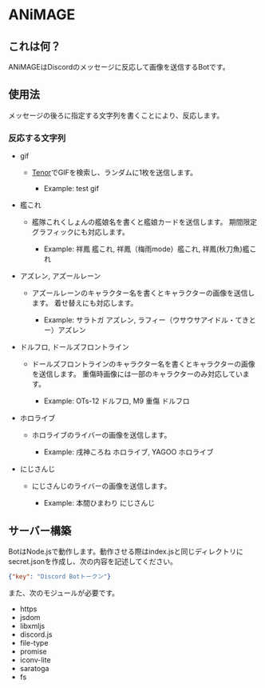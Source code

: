 # ANiMAGE
## これは何？
ANiMAGEはDiscordのメッセージに反応して画像を送信するBotです。

## 使用法
メッセージの後ろに指定する文字列を書くことにより、反応します。
### 反応する文字列
- gif

    - [Tenor](https://tenor.com)でGIFを検索し、ランダムに1枚を送信します。

        - Example: test gif

- 艦これ

    - 艦隊これくしょんの艦娘名を書くと艦娘カードを送信します。
期間限定グラフィックにも対応します。

        - Example: 祥鳳 艦これ, 祥鳳（梅雨mode）艦これ, 祥鳳(秋刀魚)艦これ

- アズレン, アズールレーン

    - アズールレーンのキャラクター名を書くとキャラクターの画像を送信します。
着せ替えにも対応します。

        - Example: サラトガ アズレン, ラフィー（ウサウサアイドル・てきとー）アズレン

- ドルフロ, ドールズフロントライン

    - ドールズフロントラインのキャラクター名を書くとキャラクターの画像を送信します。
重傷時画像には一部のキャラクターのみ対応しています。

        - Example: OTs-12 ドルフロ, M9 重傷 ドルフロ

- ホロライブ

    - ホロライブのライバーの画像を送信します。

        - Example: 戌神ころね ホロライブ, YAGOO ホロライブ

- にじさんじ

    - にじさんじのライバーの画像を送信します。

        - Example: 本間ひまわり にじさんじ

## サーバー構築
BotはNode.jsで動作します。動作させる際はindex.jsと同じディレクトリにsecret.jsonを作成し、次の内容を記述してください。
```json
{"key": "Discord Botトークン"}
```

また、次のモジュールが必要です。

 - https
 - jsdom
 - libxmljs
 - discord.js
 - file-type
 - promise
 - iconv-lite
 - saratoga
 - fs
